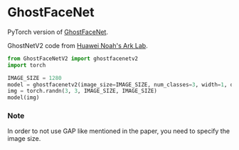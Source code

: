 # GhostFaceNet
PyTorch version of [GhostFaceNet](https://github.com/HamadYA/GhostFaceNets/tree/main).

GhostNetV2 code from [Huawei Noah's Ark Lab](https://github.com/huawei-noah/Efficient-AI-Backbones/tree/master).

```python
from GhostFaceNetV2 import ghostfacenetv2
import torch

IMAGE_SIZE = 1280
model = ghostfacenetv2(image_size=IMAGE_SIZE, num_classes=3, width=1, dropout=0., args=None)
img = torch.randn(3, 3, IMAGE_SIZE, IMAGE_SIZE)
model(img)
```

### Note
In order to not use GAP like mentioned in the paper, you need to specify the image size.
